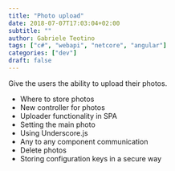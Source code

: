 ```yaml
---
title: "Photo upload"
date: 2018-07-07T17:03:04+02:00
subtitle: ""
author: Gabriele Teotino
tags: ["c#", "webapi", "netcore", "angular"]
categories: ["dev"]
draft: false
---
```


Give the users the ability to upload their photos.

- Where to store photos
- New controller for photos
- Uploader functionality in SPA
- Setting the main photo
- Using Underscore.js
- Any to any component communication
- Delete photos
- Storing configuration keys in a secure way
